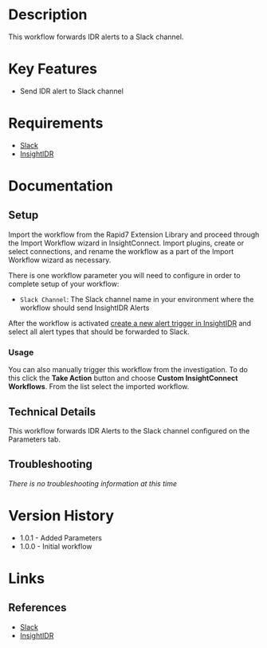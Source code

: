 # Description

This workflow forwards IDR alerts to a Slack channel.

# Key Features

* Send IDR alert to Slack channel

# Requirements

* [Slack](https://insightconnect.help.rapid7.com/docs/configure-slack-for-chatops)
* [InsightIDR](https://www.rapid7.com/products/insightidr/)

# Documentation

## Setup

Import the workflow from the Rapid7 Extension Library and proceed through the Import Workflow wizard in InsightConnect. Import plugins, create or select connections, and rename the workflow as a part of the Import Workflow wizard as necessary.

There is one workflow parameter you will need to configure in order to complete setup of your workflow:
* `Slack Channel`: The Slack channel name in your environment where the workflow should send InsightIDR Alerts

After the workflow is activated [create a new alert trigger in InsightIDR](https://docs.rapid7.com/insightidr/alert-triggers#configure-alert-triggers) and select all alert types that should be forwarded to Slack.

### Usage

You can also manually trigger this workflow from the investigation. To do this click the **Take Action** button and choose **Custom InsightConnect Workflows**. From the list select the imported workflow.

## Technical Details

This workflow forwards IDR Alerts to the Slack channel configured on the Parameters tab.

## Troubleshooting

_There is no troubleshooting information at this time_

# Version History

* 1.0.1 - Added Parameters
* 1.0.0 - Initial workflow

# Links

## References

* [Slack](https://slack.com)
* [InsightIDR](https://www.rapid7.com/products/insightidr/)
